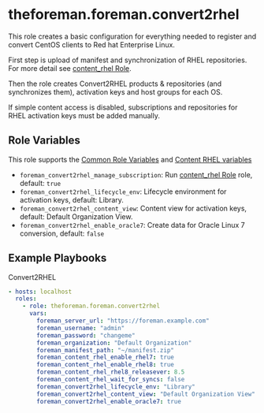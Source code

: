 theforeman.foreman.convert2rhel
===============================

This role creates a basic configuration for everything needed to register and convert CentOS clients to Red hat Enterprise Linux.

First step is upload of manifest and synchronization of RHEL repositories. For more detail see [content_rhel Role](https://github.com/theforeman/foreman-ansible-modules/blob/develop/roles/content_rhel/README.md).

Then the role creates Convert2RHEL products & repositories (and synchronizes them), activation keys and host groups for each OS.

If simple content access is disabled, subscriptions and repositories for RHEL activation keys must be added manually.

Role Variables
--------------

This role supports the [Common Role Variables](https://github.com/theforeman/foreman-ansible-modules/blob/develop/README.md#common-role-variables) and [Content RHEL variables](https://github.com/theforeman/foreman-ansible-modules/blob/develop/roles/content_rhel/README.md)

- `foreman_convert2rhel_manage_subscription`: Run [content_rhel Role](https://github.com/theforeman/foreman-ansible-modules/blob/develop/roles/content_rhel/README.md) role, default: `true`
- `foreman_convert2rhel_lifecycle_env`: Lifecycle environment for activation keys, default: Library.
- `foreman_convert2rhel_content_view`: Content view for activation keys, default: Default Organization View.
- `foreman_convert2rhel_enable_oracle7`: Create data for Oracle Linux 7 conversion, default: `false`

Example Playbooks
-----------------

Convert2RHEL

```yaml
- hosts: localhost
  roles:
    - role: theforeman.foreman.convert2rhel
      vars:
        foreman_server_url: "https://foreman.example.com"
        foreman_username: "admin"
        foreman_password: "changeme"
        foreman_organization: "Default Organization"
        foreman_manifest_path: "~/manifest.zip"
        foreman_content_rhel_enable_rhel7: true
        foreman_content_rhel_enable_rhel8: true
        foreman_content_rhel_rhel8_releasever: 8.5
        foreman_content_rhel_wait_for_syncs: false
        foreman_convert2rhel_lifecycle_env: "Library"
        foreman_convert2rhel_content_view: "Default Organization View"
        foreman_convert2rhel_enable_oracle7: true
```
